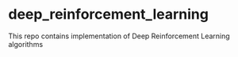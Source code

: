 # deep_reinforcement_learning
This repo contains implementation of Deep Reinforcement Learning algorithms
